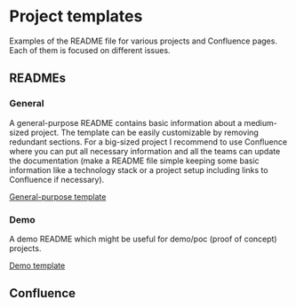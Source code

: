 # Project templates
Examples of the README file for various projects and Confluence pages. Each of them is focused on different issues.

## READMEs

### General
A general-purpose README contains basic information about a medium-sized project. The template can be easily customizable by removing redundant sections. For a big-sized project I recommend to use Confluence where you can put all necessary information and all the teams can update the documentation (make a README file simple keeping some basic information like a technology stack or a project setup including links to Confluence if necessary).   

[General-purpose template](/general/README.md)

### Demo
A demo README which might be useful for demo/poc (proof of concept) projects.  

[Demo template](demo/README.md)

## Confluence
